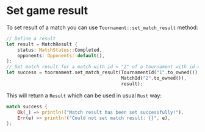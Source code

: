 # Set game result

To set result of a match you can use `Toornament::set_match_result` method:

```rust
// Define a result
let result = MatchResult {
    status: MatchStatus::Completed,
    opponents: Opponents::default(),
};
// Set match result for a match with id = "2" of a tournament with id = "1"
let success = toornament.set_match_result(TournamentId("1".to_owned()),
                                          MatchId("2".to_owned()),
                                          result);
```

This will return a `Result` which can be used in usual `Rust` way:

```rust
match success {
    Ok(_) => println!("Match result has been set successfully!"),
    Err(e) => println!("Could not set match result: {}", e),
};
```
